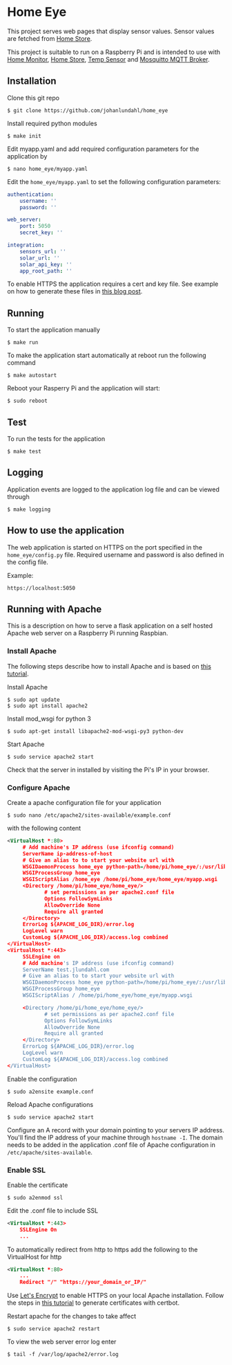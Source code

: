 # Home Eye
This project serves web pages that display sensor values. Sensor values are fetched from [Home Store](http://github.com/johanlundahl/home_store).

This project is suitable to run on a Raspberry Pi and is intended to use with [Home Monitor](http://github.com/johanlundahl/home_monitor), [Home Store](http://github.com/johanlundahl/home_store), [Temp Sensor](http://github.com/johanlundahl/temp_sensor) and [Mosquitto MQTT Broker](https://randomnerdtutorials.com/how-to-install-mosquitto-broker-on-raspberry-pi/).

## Installation

Clone this git repo

```
$ git clone https://github.com/johanlundahl/home_eye
```

Install required python modules

```
$ make init
```

Edit myapp.yaml and add required configuration parameters for the application by
```
$ nano home_eye/myapp.yaml
```

Edit the `home_eye/myapp.yaml` to set the following configuration parameters:
```yaml
authentication:
    username: ''
    password: ''

web_server:
    port: 5050
    secret_key: ''

integration:
    sensors_url: ''
    solar_url: ''
    solar_api_key: ''
    app_root_path: ''
```

To enable HTTPS the application requires a cert and key file. See example on how to generate these files in [this blog post](https://blog.miguelgrinberg.com/post/running-your-flask-application-over-https).


## Running

To start the application manually 
```
$ make run
```

To make the application start automatically at reboot run the following command
```
$ make autostart
```

Reboot your Rasperry Pi and the application will start:
```
$ sudo reboot
```

## Test
To run the tests for the application
```
$ make test
```

## Logging
Application events are logged to the application log file and can be viewed through
```
$ make logging
```


## How to use the application
The web application is started on HTTPS on the port specified in the `home_eye/config.py` file. Required username and password is also defined in the config file.

Example:
```
https://localhost:5050
```

## Running with Apache
This is a description on how to serve a flask application on a self hosted Apache web server on a Raspberry Pi running Raspbian.

### Install Apache
The following steps describe how to install Apache and is based on [this tutorial](https://www.codementor.io/@abhishake/minimal-apache-configuration-for-deploying-a-flask-app-ubuntu-18-04-phu50a7ft).

Install Apache
```
$ sudo apt update
$ sudo apt install apache2
```

Install mod_wsgi for python 3
```
$ sudo apt-get install libapache2-mod-wsgi-py3 python-dev
```

Start Apache
```
$ sudo service apache2 start
```

Check that the server in installed by visiting the Pi's IP in your browser.

### Configure Apache

Create a apache configuration file for your application 
```
$ sudo nano /etc/apache2/sites-available/example.conf
```
with the following content

```xml
<VirtualHost *:80>
     # Add machine's IP address (use ifconfig command)
     ServerName ip-address-of-host
     # Give an alias to to start your website url with
     WSGIDaemonProcess home_eye python-path=/home/pi/home_eye/:/usr/lib/python3/dist-packages/
     WSGIProcessGroup home_eye
     WSGIScriptAlias /home_eye /home/pi/home_eye/home_eye/myapp.wsgi
     <Directory /home/pi/home_eye/home_eye/>
            # set permissions as per apache2.conf file
            Options FollowSymLinks
            AllowOverride None
            Require all granted
     </Directory>
     ErrorLog ${APACHE_LOG_DIR}/error.log
     LogLevel warn
     CustomLog ${APACHE_LOG_DIR}/access.log combined
</VirtualHost>
<VirtualHost *:443>
     SSLEngine on
     # Add machine's IP address (use ifconfig command)
     ServerName test.jlundahl.com
     # Give an alias to to start your website url with
     WSGIDaemonProcess home_eye python-path=/home/pi/home_eye/:/usr/lib/python3/dist-packages/
     WSGIProcessGroup home_eye
     WSGIScriptAlias / /home/pi/home_eye/home_eye/myapp.wsgi

     <Directory /home/pi/home_eye/home_eye/>
            # set permissions as per apache2.conf file
            Options FollowSymLinks
            AllowOverride None
            Require all granted
     </Directory>
     ErrorLog ${APACHE_LOG_DIR}/error.log
     LogLevel warn
     CustomLog ${APACHE_LOG_DIR}/access.log combined
</VirtualHost>
```

Enable the configuration
```
$ sudo a2ensite example.conf
```

Reload Apache configurations
```
$ sudo service apache2 start
```

Configure an A record with your domain pointing to your servers IP address. You'll find the IP address of your machine through `hostname -I`. The domain needs to be added in the application .conf file of Apache configuration in `/etc/apache/sites-available`.

### Enable SSL

Enable the certificate
```
$ sudo a2enmod ssl
```

Edit the .conf file to include SSL

```xml
<VirtualHost *:443>
    SSLEngine On
    ...
```

To automatically redirect from http to https add the following to the VirtualHost for http
```xml
<VirtualHost *:80>
    ...
    Redirect "/" "https://your_domain_or_IP/"
```
    
Use [Let's Encrypt](https://letsencrypt.org/getting-started/) to enable HTTPS on your local Apache installation. Follow the steps in [this tutorial](https://certbot.eff.org/lets-encrypt/pip-apache) to generate certificates with certbot.

Restart apache for the changes to take affect
```
$ sudo service apache2 restart
```

To view the web server error log enter
```
$ tail -f /var/log/apache2/error.log
```
